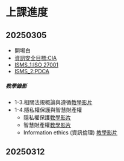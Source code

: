 # 上課進度

## 20250305
- 開場白
- [資訊安全目標:CIA](https://www.youtube.com/watch?v=rHzWijnCMys)
- [ISMS_1:ISO 27001](https://youtu.be/ssTsSBWM2Ww)
- [ISMS_2:PDCA]()
##### 教學錄影
- 1-3.相關法規概論與遵循[教學影片](https://youtu.be/gwvtxC0knsA)
- 1-4.隱私權保護與智慧財產權
  - 隱私權保護[教學影片](https://youtu.be/UaKB-Czp-XQ)
  - 智慧財產權[教學影片](https://youtu.be/VDjyFwi-0TU)
  - Information ethics (資訊倫理) [教學影片](https://youtu.be/Aung2hUkSu4)

## 20250312
